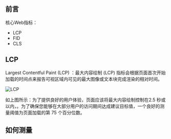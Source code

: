## 前言

核心Web指标：
- LCP
- FID
- CLS

## LCP
Largest Contentful Paint (LCP) ：最大内容绘制 (LCP) 指标会根据页面首次开始加载的时间点来报告可视区域内可见的最大图像或文本块完成渲染的相对时间。


![LCP](https://web-dev.imgix.net/image/tcFciHGuF3MxnTr1y5ue01OGLBn2/elqsdYqQEefWJbUM2qMO.svg)

如上图所示：为了提供良好的用户体验，页面应该将最大内容绘制控制在2.5 秒或以内，。为了确保您能够在大部分用户的访问期间达成建议目标值，一个良好的测量阈值为页面加载的第 75 个百分位数。

## 如何测量






